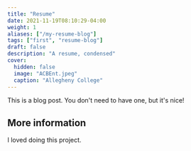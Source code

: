 ```yaml
---
title: "Resume"
date: 2021-11-19T08:10:29-04:00
weight: 1
aliases: ["/my-resume-blog"]
tags: ["first", "resume-blog"]
draft: false
description: "A resume, condensed"
cover:
  hidden: false
  image: "ACBEnt.jpeg"
  caption: "Allegheny College"
---
```


This is a blog post. You don't need to have one, but it's nice!

## More information

I loved doing this project.